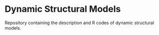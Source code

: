 # Dynamic Structural Models

Repository containing the description and R codes of dynamic structural models. 
